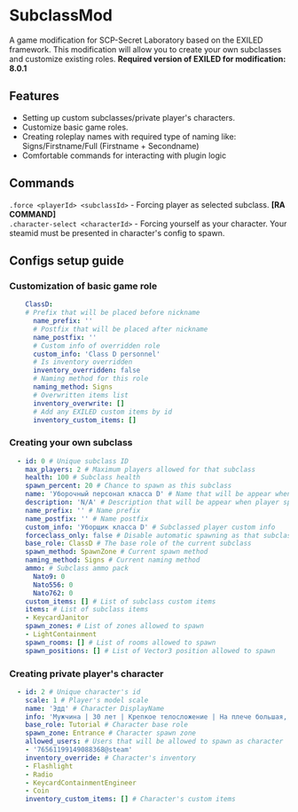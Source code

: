# SubclassMod
A game modification for SCP-Secret Laboratory based on the EXILED framework. This modification will allow you to create your own subclasses and customize existing roles. __Required version of EXILED for modification: 8.0.1__

## Features
- Setting up custom subclasses/private player's characters.
- Customize basic game roles.
- Creating roleplay names with required type of naming like: Signs/Firstname/Full (Firstname + Secondname)
- Comfortable commands for interacting with plugin logic

## Commands
``.force <playerId> <subclassId>`` - Forcing player as selected subclass. __[RA COMMAND]__
<br>
``.character-select <characterId>`` - Forcing yourself as your character. Your steamid must be presented in character's config to spawn.

## Configs setup guide
### Customization of basic game role
```yml
    ClassD:
    # Prefix that will be placed before nickname
      name_prefix: ''
      # Postfix that will be placed after nickname
      name_postfix: ''
      # Custom info of overridden role
      custom_info: 'Class D personnel'
      # Is inventory overridden
      inventory_overridden: false
      # Naming method for this role
      naming_method: Signs 
      # Overwritten items list
      inventory_overwrite: []
      # Add any EXILED custom items by id
      inventory_custom_items: []
```

### Creating your own subclass
```yml
  - id: 0 # Unique subclass ID
    max_players: 2 # Maximum players allowed for that subclass
    health: 100 # Subclass health
    spawn_percent: 20 # Chance to spawn as this subclass
    name: 'Уборочный персонал класса D' # Name that will be appear when player spawn
    description: 'N/A' # Description that will be appear when player spawn
    name_prefix: '' # Name prefix
    name_postfix: '' # Name postfix
    custom_info: 'Уборщик класса D' # Subclassed player custom info
    forceclass_only: false # Disable automatic spawning as that subclass
    base_role: ClassD # The base role of the current subclass
    spawn_method: SpawnZone # Current spawn method
    naming_method: Signs # Current naming method
    ammo: # Subclass ammo pack
      Nato9: 0 
      Nato556: 0
      Nato762: 0
    custom_items: [] # List of subclass custom items
    items: # List of subclass items
    - KeycardJanitor
    spawn_zones: # List of zones allowed to spawn 
    - LightContainment
    spawn_rooms: [] # List of rooms allowed to spawn
    spawn_positions: [] # List of Vector3 position allowed to spawn
```

### Creating private player's character
```yml
  - id: 2 # Unique character's id
    scale: 1 # Player's model scale 
    name: 'Эдд' # Character DisplayName
    info: 'Мужчина | 30 лет | Крепкое телосложение | На плече большая, дорогая кожаная сумка | Брюнет, волосы короткие.' # Character CustomInfo
    base_role: Tutorial # Character base role
    spawn_zone: Entrance # Character spawn zone
    allowed_users: # Users that will be allowed to spawn as character
    - '76561199149088368@steam'
    inventory_override: # Character's inventory
    - Flashlight
    - Radio
    - KeycardContainmentEngineer
    - Coin
    inventory_custom_items: [] # Character's custom items
```
